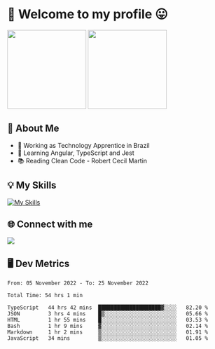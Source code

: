 # 🎉 Welcome to my profile 😛

<div>
  <img height="180em" src="https://github-readme-stats.vercel.app/api?username=VinicciusSantos&show_icons=true&icon_color=fff&include_all_commits=true&count_private=true&bg_color=30,0D1117,394AAB&title_color=fff&text_color=fff"/>
  <img height="180em" src="https://github-readme-stats.vercel.app/api/top-langs/?username=VinicciusSantos&langs_count=8&layout=compact&include_all_commits=true&count_private=true&bg_color=30,324295,324295&title_color=fff&text_color=fff"/>
</div>


## 📖 About Me
- 🔭 Working as Technology Apprentice in Brazil
- 🌱 Learning Angular, TypeScript and Jest
- 📚 Reading Clean Code - Robert Cecil Martin

## 💡 My Skills

[![My Skills](https://skills.thijs.gg/icons?i=angular,react,html,css,sass,bootstrap,ts,js,nodejs,git,c,py,postgres)](https://github.com/VinicciusSantos)

## 🌐 Connect with me

<a href="https://www.linkedin.com/in/vinicius-guedes-b817aa223/"><img src="https://img.shields.io/badge/LinkedIn-0077B5?style=for-the-badge&logo=linkedin&logoColor=white"/></a>

## 🖥️ Dev Metrics

<!--START_SECTION:waka-->

```text
From: 05 November 2022 - To: 25 November 2022

Total Time: 54 hrs 1 min

TypeScript   44 hrs 42 mins  ████████████████████▓░░░░   82.20 %
JSON         3 hrs 4 mins    █▒░░░░░░░░░░░░░░░░░░░░░░░   05.66 %
HTML         1 hr 55 mins    █░░░░░░░░░░░░░░░░░░░░░░░░   03.53 %
Bash         1 hr 9 mins     ▓░░░░░░░░░░░░░░░░░░░░░░░░   02.14 %
Markdown     1 hr 2 mins     ▒░░░░░░░░░░░░░░░░░░░░░░░░   01.91 %
JavaScript   34 mins         ▒░░░░░░░░░░░░░░░░░░░░░░░░   01.05 %
```

<!--END_SECTION:waka-->
